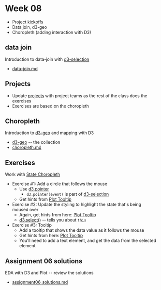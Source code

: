 
# Week 08

* Project kickoffs
* Data join, d3-geo
* Choropleth (adding interaction with D3)

## data join

Introduction to data-join with [d3-selection](https://github.com/d3/d3-selection)

* [data-join.md](./data-join.md)

## Projects

* Update [projects](./projects.md) with project teams as the rest of the class does the exercises
* Exercises are based on the choropleth

## Choropleth

Introduction to [d3-geo](https://github.com/d3/d3-geo) and mapping with D3

* [d3-geo](https://observablehq.com/collection/@d3/d3-geo) -- the collection
* [choropleth.md](./choropleth.md)

## Exercises

Work with [State Choropleth](https://observablehq.com/@d3/state-choropleth)

* Exercise #1: Add a circle that follows the mouse
  * Use [d3.pointer](https://github.com/d3/d3-selection/blob/main/README.md#pointer)
    * `d3.pointer(event)` is part of [d3-selection](https://github.com/d3/d3-selection/blob/main/README.md)
  * Get hints from [Plot Tooltip](https://observablehq.com/@mkfreeman/plot-tooltip)
* Exercise #2: Update the styling to highlight the state that's being moused over
  * Again, get hints from here: [Plot Tooltip](https://observablehq.com/@mkfreeman/plot-tooltip)
  * [d3.select()](https://github.com/d3/d3-selection#select) -- tells you about `this`
* Exercise #3: Tooltip
  * Add a tooltip that shows the data value as it follows the mouse
  * Get hints from here: [Plot Tooltip](https://observablehq.com/@mkfreeman/plot-tooltip)
  * You'll need to add a text element, and get the data from the selected element

## Assignment 06 solutions

EDA with D3 and Plot -- review the solutions

* [assignment06_solutions.md](./assignment06_solutions.md)
